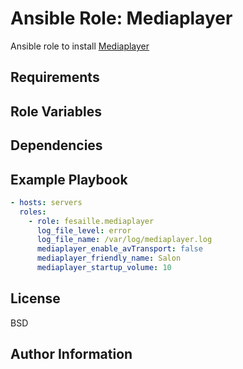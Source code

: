 # Ansible Role: Mediaplayer

Ansible role to install [Mediaplayer](https://github.com/PeteManchester/MediaPlayer)

## Requirements

## Role Variables

## Dependencies

## Example Playbook

```yaml
- hosts: servers
  roles:
    - role: fesaille.mediaplayer
      log_file_level: error
      log_file_name: /var/log/mediaplayer.log
      mediaplayer_enable_avTransport: false
      mediaplayer_friendly_name: Salon
      mediaplayer_startup_volume: 10
```

## License

BSD

## Author Information

